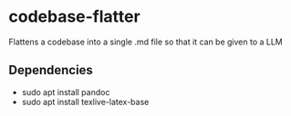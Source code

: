 # codebase-flatter
Flattens a codebase into a single .md file so that it can be given to a LLM

## Dependencies
- sudo apt install pandoc
- sudo apt install texlive-latex-base
